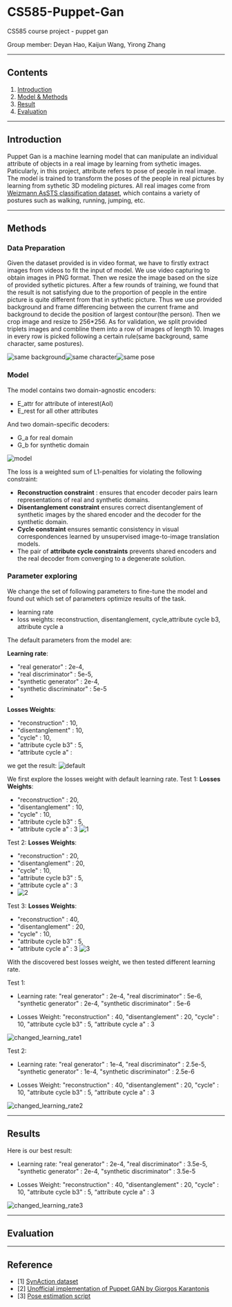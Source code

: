 # CS585-Puppet-Gan
CS585 course project - puppet gan

Group member: Deyan Hao, Kaijun Wang, Yirong Zhang

---
## Contents
1. [Introduction](#introduction)
2. [Model & Methods](#methods)
3. [Result](#results)
4. [Evaluation](#evaluation)

---
## Introduction
Puppet Gan is a machine learning model that can manipulate an individual attribute of objects in a real image by learning from sythetic images. Paticularly, in this project, attribute refers to pose of people in real image. The model is trained to transform the poses of the people in real pictures by learning from sythetic 3D modeling pictures. All real images come from [Weizmann AsSTS classification dataset](http://www.wisdom.weizmann.ac.il/~vision/SpaceTimeActions.html), which contains a variety of postures such as walking, running, jumping, etc.

---
## Methods
### Data Preparation
Given the dataset provided is in video format, we have to firstly extract images from videos to fit the input of model. We use video capturing to obtain images in PNG format. Then we resize the image based on the size of provided sythetic pictures.
After a few rounds of training, we found that the result is not satisfying due to the proportion of people in the entire picture is quite different from that in sythetic picture. Thus we use provided background and frame differencing between the current frame and background to decide the position of largest contour(the person). Then we crop image and resize to 256*256.
As for validation, we split provided triplets images and combline them into a row of images of length 10. Images in every row is picked following a certain rule(same background, same character, same postures).

![same background](https://github.com/KizzySama/CS585-Puppet-Gan/blob/master/imgs/same%20background.png)![same character](https://github.com/KizzySama/CS585-Puppet-Gan/blob/master/imgs/same%20character.png)![same pose](https://github.com/KizzySama/CS585-Puppet-Gan/blob/master/imgs/same%20pose.png)

### Model
The model contains two domain-agnostic encoders:
- E_attr for attribute of interest(AoI)
- E_rest for all other attributes

And two domain-specific decoders:
- G_a for real domain
- G_b for synthetic domain

![model](https://github.com/KizzySama/CS585-Puppet-Gan/blob/master/imgs/model.png "model")

The loss is a weighted sum of L1-penalties for violating the following constraint:
- **Reconstruction constraint** : ensures that encoder decoder pairs learn representations of real and synthetic domains.
- **Disentanglement constraint** ensures correct disentanglement of synthetic images by the shared encoder and the decoder for the synthetic domain.
- **Cycle constraint** ensures semantic consistency in visual correspondences learned by unsupervised image-to-image translation models.
- The pair of **attribute cycle constraints** prevents shared encoders and the real decoder from converging to a degenerate solution.

### Parameter exploring
We change the set of following parameters to fine-tune the model and found out which set of parameters optimize results of the task.
- learning rate
- loss weights: reconstruction, disentanglement, cycle,attribute cycle b3, attribute cycle a

The default parameters from the model are:

**Learning rate**:
- "real generator" : 2e-4,
- "real discriminator" : 5e-5,
- "synthetic generator" : 2e-4,
- "synthetic discriminator" : 5e-5
- 
**Losses Weights**: 
- "reconstruction" : 10,
- "disentanglement" : 10,
- "cycle" : 10,
- "attribute cycle b3" : 5,
- “attribute cycle a" : 

we get the result:
![default](https://github.com/KizzySama/CS585-Puppet-Gan/blob/master/imgs/default.png)

We first explore the losses weight with default learning rate. 
Test 1:
**Losses Weights**: 
- "reconstruction" : 20,
- "disentanglement" : 10,
- "cycle" : 10,
- "attribute cycle b3" : 5,
- “attribute cycle a" : 3
![1](https://github.com/KizzySama/CS585-Puppet-Gan/blob/master/imgs/20%2010%2010%205%203.png)

Test 2:
**Losses Weights**: 
- "reconstruction" : 20,
- "disentanglement" : 20,
- "cycle" : 10,
- "attribute cycle b3" : 5,
- “attribute cycle a" : 3
- ![2](https://github.com/KizzySama/CS585-Puppet-Gan/blob/master/imgs/20%2020%2010%205%203.png)

Test 3:
**Losses Weights**: 
- "reconstruction" : 40,
- "disentanglement" : 20,
- "cycle" : 10,
- "attribute cycle b3" : 5,
- “attribute cycle a" : 3
![3](https://github.com/KizzySama/CS585-Puppet-Gan/blob/master/imgs/40%2020%2010%205%203.png)

With the discovered best losses weight, we then tested different learning rate.

Test 1:
- Learning rate:
"real generator" : 2e-4,
"real discriminator" : 5e-6,
"synthetic generator" : 2e-4,
"synthetic discriminator" : 5e-6

- Losses Weight:
"reconstruction" : 40,
"disentanglement" : 20,
"cycle" : 10,
"attribute cycle b3" : 5,
“attribute cycle a" : 3

![changed_learning_rate1](https://github.com/KizzySama/CS585-Puppet-Gan/blob/master/imgs/r1.png "Changed leahring rate1")

Test 2:
- Learning rate:
"real generator" : 1e-4,
"real discriminator" : 2.5e-5,
"synthetic generator" : 1e-4,
"synthetic discriminator" : 2.5e-6

- Losses Weight:
"reconstruction" : 40,
"disentanglement" : 20,
"cycle" : 10,
"attribute cycle b3" : 5,
“attribute cycle a" : 3

![changed_learning_rate2](https://github.com/KizzySama/CS585-Puppet-Gan/blob/master/imgs/r2.png "Changed leahring rate2")


---
## Results
Here is our best result:

- Learning rate:
"real generator" : 2e-4,
"real discriminator" : 3.5e-5,
"synthetic generator" : 2e-4,
"synthetic discriminator" : 3.5e-5

- Losses Weight:
"reconstruction" : 40,
"disentanglement" : 20,
"cycle" : 10,
"attribute cycle b3" : 5,
“attribute cycle a" : 3


![changed_learning_rate3](https://github.com/KizzySama/CS585-Puppet-Gan/blob/master/imgs/r3.png "Changed leahring rate3")







---
## Evaluation

---
## Reference
- [1] [SynAction dataset](https://arxiv.org/pdf/1812.01037.pdf)
- [2] [Unofficial implementation of Puppet GAN by Giorgos Karantonis](https://github.com/GiorgosKarantonis/PuppetGAN)
- [3] [Pose estimation script](https://gist.github.com/MInner/ff536d865404d878708822f0c3b922f9)

